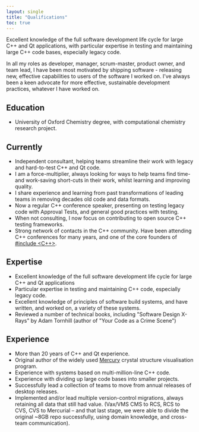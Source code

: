 ```yaml
---
layout: single
title: "Qualifications"
toc: true
---
```


Excellent knowledge of the full software development life cycle for large C++ and Qt applications, with particular expertise in testing and maintaining large C++ code bases, especially legacy code.

In all my roles as developer, manager, scrum-master, product owner, and team lead, I have been most motivated by shipping software - releasing new, effective capabilities to users of the software I worked on. I’ve always been a keen advocate for more effective, sustainable development practices, whatever I have worked on.

## Education

* University of Oxford Chemistry degree, with computational chemistry research project.

## Currently

* Independent consultant, helping teams streamline their work with legacy and hard-to-test C++ and Qt code.
* I am a force-multiplier, always looking for ways to help teams find time- and work-saving short-cuts in their work, whilst learning and improving quality.
* I share experience and learning from past transformations of leading teams in removing decades old code and data formats.
* Now a regular C++ conference speaker, presenting on testing legacy code with Approval Tests, and general good practices with testing.
* When not consulting, I now focus on contributing to open source C++ testing frameworks.
* Strong network of contacts in the C++ community. Have been attending C++ conferences for many years, and one of the core founders of [#include <C++>](https://www.includecpp.org/).

## Expertise

* Excellent knowledge of the full software development life cycle for large C++ and Qt applications
* Particular expertise in testing and maintaining C++ code, especially legacy code.
* Excellent knowledge of principles of software build systems, and have written, and worked on, a variety of these systems.
* Reviewed a number of technical books, including "Software Design X-Rays" by Adam Tornhill (author of "Your Code as a Crime Scene")

## Experience

* More than 20 years of C++ and Qt experience.
* Original author of the widely used [Mercury](https://www.ccdc.cam.ac.uk/mercury/) crystal structure visualisation program.
* Experience with systems based on multi-million-line C++ code.
* Experience with dividing up large code bases into smaller projects.
* Successfully lead a collection of teams to move from annual releases of desktop releases.
* Implemented and/or lead multiple version-control migrations, always retaining all data that still had value. (Vax/VMS CMS to RCS, RCS to CVS, CVS to Mercurial – and that last stage, we were able to divide the original ~8GB repo successfully, using domain knowledge, and cross-team communication).

